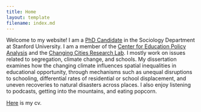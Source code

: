 ```yaml
---
title: Home
layout: template
filename: index.md
--- 
```


Welcome to my website! I am a [PhD Candidate](https://sociology.stanford.edu/people/tyler-mcdaniel) in the Sociology Department at Stanford University. I am a member of the [Center for Education Policy Analysis](https://cepa.stanford.edu/people/tyler-mcdaniel) and the [Changing Cities Research Lab](https://ccrl.stanford.edu/team). I mostly work on issues related to segregation, climate change, and schools. My dissertation examines how the changing climate influences spatial inequalities in educational opportunity, through mechanisms such as unequal disruptions to schooling, differential rates of residential or school displacement, and uneven recoveries to natural disasters across places. I also enjoy listening to podcasts, getting into the mountains, and eating popcorn. 

[Here](https://drive.google.com/file/d/1wFy9AjQ7epqpJmCIjmSmYWA8pImbJnyr/view?usp=sharing) is my cv. 

